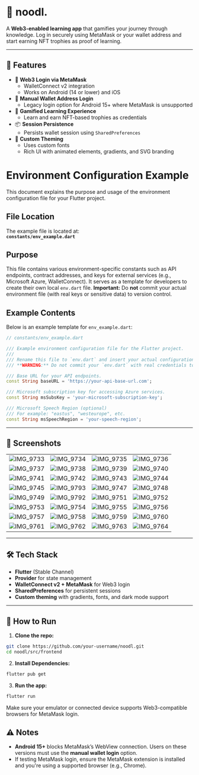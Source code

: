 # 🍜 noodl.

A **Web3-enabled learning app** that gamifies your journey through knowledge. Log in securely using MetaMask or your wallet address and start earning NFT trophies as proof of learning.

---

## 🚀 Features

- 🔐 **Web3 Login via MetaMask**
  - WalletConnect v2 integration
  - Works on Android (14 or lower) and iOS
- 🧱 **Manual Wallet Address Login**
  - Legacy login option for Android 15+ where MetaMask is unsupported
- 📱 **Gamified Learning Experience**
  - Learn and earn NFT-based trophies as credentials
- 📦 **Session Persistence**
  - Persists wallet session using `SharedPreferences`
- 🎨 **Custom Theming**
  - Uses custom fonts
  - Rich UI with animated elements, gradients, and SVG branding

# Environment Configuration Example

This document explains the purpose and usage of the environment configuration file for your Flutter project.

## File Location

The example file is located at:  
**`constants/env_example.dart`**

## Purpose

This file contains various environment-specific constants such as API endpoints, contract addresses, and keys for external services (e.g., Microsoft Azure, WalletConnect). It serves as a template for developers to create their own local `env.dart` file. **Important:** Do **not** commit your actual environment file (with real keys or sensitive data) to version control.

## Example Contents

Below is an example template for `env_example.dart`:

```dart
// constants/env_example.dart

/// Example environment configuration file for the Flutter project.
///
/// Rename this file to `env.dart` and insert your actual configuration values.
/// **WARNING:** Do not commit your `env.dart` with real credentials to your repository.

/// Base URL for your API endpoints.
const String baseURL = 'https://your-api-base-url.com';

/// Microsoft subscription key for accessing Azure services.
const String msSubsKey = 'your-microsoft-subscription-key';

/// Microsoft Speech Region (optional)  
/// For example: "eastus", "westeurope", etc.
const String msSpeechRegion = 'your-speech-region';


```
---

## 📸 Screenshots

| | | | |
|---|---|---|---|
| ![IMG_9733](https://github.com/user-attachments/assets/72793115-3fa5-4130-a108-cd7fc29738c1) | ![IMG_9734](https://github.com/user-attachments/assets/dafffa0d-ec68-493b-af08-69d6624aaddb) | ![IMG_9735](https://github.com/user-attachments/assets/de820a41-38ac-440f-9c40-9afc6c68f6ea) | ![IMG_9736](https://github.com/user-attachments/assets/98135719-1088-4bf4-af15-063df8644a28) |
| ![IMG_9737](https://github.com/user-attachments/assets/69bac1cd-65bb-46ad-a061-5eafc809eaca) | ![IMG_9738](https://github.com/user-attachments/assets/c8ffc3ff-e134-41a1-ba23-edf2589f7ecc) | ![IMG_9739](https://github.com/user-attachments/assets/895ea187-fcc4-4240-9460-1f6835e74890) | ![IMG_9740](https://github.com/user-attachments/assets/4e642a88-0c9e-453e-bc2a-d9d89d8de0f7) |
| ![IMG_9741](https://github.com/user-attachments/assets/148c158b-1506-40d0-9d47-663cfc673d89) | ![IMG_9742](https://github.com/user-attachments/assets/ea31654e-f207-4b51-bff9-fae1872bc122) | ![IMG_9743](https://github.com/user-attachments/assets/8de88363-512c-4f88-88c9-c588a9325164) | ![IMG_9744](https://github.com/user-attachments/assets/3a703b17-02f6-47f7-9df3-d0340cdc4388) |
| ![IMG_9745](https://github.com/user-attachments/assets/51af8f37-c2f3-40c9-9ba6-21c9568cebaf) | ![IMG_9793](https://github.com/user-attachments/assets/e70b19de-bf05-4f7d-9379-2c69db196db0) | ![IMG_9747](https://github.com/user-attachments/assets/025c6985-24be-446f-a7c5-a5fb93d35645) | ![IMG_9748](https://github.com/user-attachments/assets/05f206e9-bb57-453b-8c0f-195ac49edbe8) |
| ![IMG_9749](https://github.com/user-attachments/assets/752cad0a-c406-405a-9224-a49c85399d8b) | ![IMG_9792](https://github.com/user-attachments/assets/91ca2e99-11a1-4135-b61c-9414e8a2d5de) | ![IMG_9751](https://github.com/user-attachments/assets/c340cedb-ec5f-4ef9-ba67-990b102b4442) | ![IMG_9752](https://github.com/user-attachments/assets/a5a457ed-6c59-41d4-b1ab-b2091ffcd647) |
| ![IMG_9753](https://github.com/user-attachments/assets/19d9077c-d9e4-4e95-a3cc-67cf8fe2b5d4) | ![IMG_9754](https://github.com/user-attachments/assets/8c899b0c-efd9-4d70-a9f9-22089f9f437c) | ![IMG_9755](https://github.com/user-attachments/assets/126ea2f5-8f9b-4d77-a2ae-179348de3437) | ![IMG_9756](https://github.com/user-attachments/assets/823f6eda-1282-457b-abed-d4c638a2a0bb) |
| ![IMG_9757](https://github.com/user-attachments/assets/dd576fab-74e1-4758-92a9-0351337a63f4) | ![IMG_9758](https://github.com/user-attachments/assets/f345bf7d-c6e8-4e6c-bdbf-ff1587020181) | ![IMG_9759](https://github.com/user-attachments/assets/bddfc52a-9952-4999-8ddf-24da8a97863f) | ![IMG_9760](https://github.com/user-attachments/assets/b194f4ce-521c-4393-a33b-786c7e294aa0) |
| ![IMG_9761](https://github.com/user-attachments/assets/e4c40d00-3ae2-45ba-a20f-366ffb8ad5a3) | ![IMG_9762](https://github.com/user-attachments/assets/b8d4f4e3-0f37-4879-ad3d-ec53b53c57cd) | ![IMG_9763](https://github.com/user-attachments/assets/de2b306d-865b-4b29-9091-5d6a23492947) | ![IMG_9764](https://github.com/user-attachments/assets/0a2e1ea5-8757-4598-86b8-535f743ffffe) |




---

## 🛠️ Tech Stack

- **Flutter** (Stable Channel)
- **Provider** for state management
- **WalletConnect v2 + MetaMask** for Web3 login
- **SharedPreferences** for persistent sessions
- **Custom theming** with gradients, fonts, and dark mode support

---

## 🧪 How to Run

1. **Clone the repo:**

```bash
git clone https://github.com/your-username/noodl.git
cd noodl/src/frontend
```

2. **Install Dependencies:**

```bash
flutter pub get
```

3. **Run the app:**

```bash
flutter run
```
Make sure your emulator or connected device supports Web3-compatible browsers for MetaMask login.

## ⚠️ Notes

* **Android 15+** blocks MetaMask’s WebView connection. Users on these versions must use the **manual wallet login** option.
* If testing MetaMask login, ensure the MetaMask extension is installed and you're using a supported browser (e.g., Chrome).

